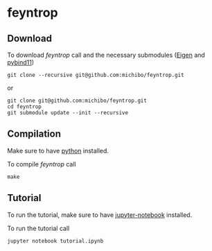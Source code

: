 feyntrop
========

Download
--------


To download *feyntrop* call and the necessary submodules ([Eigen](//eigen.tuxfamily.org/) and [pybind11](//github.com/pybind/pybind11))

```
git clone --recursive git@github.com:michibo/feyntrop.git
```

or 

```
git clone git@github.com:michibo/feyntrop.git
cd feyntrop
git submodule update --init --recursive
```

Compilation
-----------

Make sure to have [python](//python.org) installed.

To compile *feyntrop* call

```
make
```

Tutorial
--------

To run the tutorial, make sure to have [jupyter-notebook](//jupyter.org/) installed.

To run the tutorial call

```
jupyter notebook tutorial.ipynb
```
